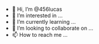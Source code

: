 - 👋 Hi, I’m @456lucas
- 👀 I’m interested in ...
- 🌱 I’m currently learning ...
- 💞️ I’m looking to collaborate on ...
- 📫 How to reach me ...

<!---
456lucas/456lucas is a ✨ special ✨ repository because its `README.md` (this file) appears on your GitHub profile.
You can click the Preview link to take a look at your changes.
--->
